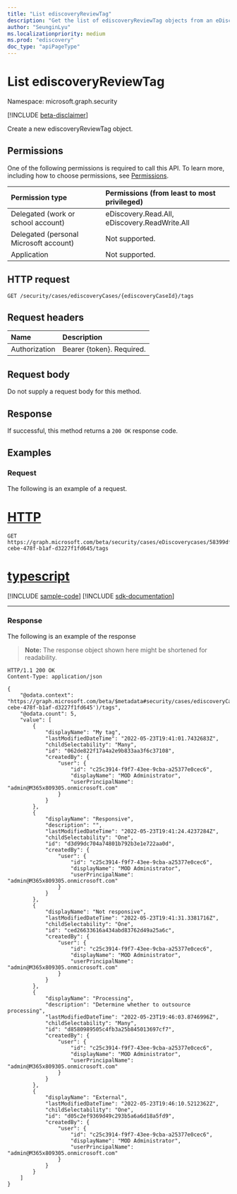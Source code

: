```yaml
---
title: "List ediscoveryReviewTag"
description: "Get the list of ediscoveryReviewTag objects from an eDiscovery case object."
author: "SeunginLyu"
ms.localizationpriority: medium
ms.prod: "ediscovery"
doc_type: "apiPageType"
---
```


# List ediscoveryReviewTag
Namespace: microsoft.graph.security

[!INCLUDE [beta-disclaimer](../../includes/beta-disclaimer.md)]

Create a new ediscoveryReviewTag object.

## Permissions
One of the following permissions is required to call this API. To learn more, including how to choose permissions, see [Permissions](/graph/permissions-reference).

|Permission type|Permissions (from least to most privileged)|
|:---|:---|
|Delegated (work or school account)|eDiscovery.Read.All, eDiscovery.ReadWrite.All|
|Delegated (personal Microsoft account)|Not supported.|
|Application|Not supported.|

## HTTP request

<!-- {
  "blockType": "ignored"
}
-->
``` http
GET /security/cases/ediscoveryCases/{ediscoveryCaseId}/tags
```

## Request headers
|Name|Description|
|:---|:---|
|Authorization|Bearer {token}. Required.|

## Request body
Do not supply a request body for this method.
## Response

If successful, this method returns a `200 OK` response code.
## Examples

### Request
The following is an example of a request.

# [HTTP](#tab/http)
<!-- {
  "blockType": "request",
  "name": "create_ediscoveryreviewtag_from_"
}
-->
``` http
GET https://graph.microsoft.com/beta/security/cases/eDiscoverycases/58399dff-cebe-478f-b1af-d3227f1fd645/tags
```

# [typescript](#tab/typescript)
[!INCLUDE [sample-code](../includes/snippets/typescript/create-ediscoveryreviewtag-from--typescript-snippets.md)]
[!INCLUDE [sdk-documentation](../includes/snippets/snippets-sdk-documentation-link.md)]

---



### Response
The following is an example of the response
>**Note:** The response object shown here might be shortened for readability.
<!-- {
  "blockType": "response",
  "truncated": true,
  "@odata.type": "microsoft.graph.security.ediscoveryReviewTag"
}
-->
``` http
HTTP/1.1 200 OK
Content-Type: application/json

{
    "@odata.context": "https://graph.microsoft.com/beta/$metadata#security/cases/ediscoveryCases('58399dff-cebe-478f-b1af-d3227f1fd645')/tags",
    "@odata.count": 5,
    "value": [
        {
            "displayName": "My tag",
            "lastModifiedDateTime": "2022-05-23T19:41:01.7432683Z",
            "childSelectability": "Many",
            "id": "062de822f17a4a2e9b833aa3f6c37108",
            "createdBy": {
                "user": {
                    "id": "c25c3914-f9f7-43ee-9cba-a25377e0cec6",
                    "displayName": "MOD Administrator",
                    "userPrincipalName": "admin@M365x809305.onmicrosoft.com"
                }
            }
        },
        {
            "displayName": "Responsive",
            "description": "",
            "lastModifiedDateTime": "2022-05-23T19:41:24.4237284Z",
            "childSelectability": "One",
            "id": "d3d99dc704a74801b792b3e1e722aa0d",
            "createdBy": {
                "user": {
                    "id": "c25c3914-f9f7-43ee-9cba-a25377e0cec6",
                    "displayName": "MOD Administrator",
                    "userPrincipalName": "admin@M365x809305.onmicrosoft.com"
                }
            }
        },
        {
            "displayName": "Not responsive",
            "lastModifiedDateTime": "2022-05-23T19:41:31.3381716Z",
            "childSelectability": "One",
            "id": "ced26633616a434abd83762d49a25a6c",
            "createdBy": {
                "user": {
                    "id": "c25c3914-f9f7-43ee-9cba-a25377e0cec6",
                    "displayName": "MOD Administrator",
                    "userPrincipalName": "admin@M365x809305.onmicrosoft.com"
                }
            }
        },
        {
            "displayName": "Processing",
            "description": "Determine whether to outsource processing",
            "lastModifiedDateTime": "2022-05-23T19:46:03.8746996Z",
            "childSelectability": "Many",
            "id": "d8580989505c4fb3a25b845013697cf7",
            "createdBy": {
                "user": {
                    "id": "c25c3914-f9f7-43ee-9cba-a25377e0cec6",
                    "displayName": "MOD Administrator",
                    "userPrincipalName": "admin@M365x809305.onmicrosoft.com"
                }
            }
        },
        {
            "displayName": "External",
            "lastModifiedDateTime": "2022-05-23T19:46:10.5212362Z",
            "childSelectability": "One",
            "id": "d05c2ef9369d49c293b5a6a6d18a5fd9",
            "createdBy": {
                "user": {
                    "id": "c25c3914-f9f7-43ee-9cba-a25377e0cec6",
                    "displayName": "MOD Administrator",
                    "userPrincipalName": "admin@M365x809305.onmicrosoft.com"
                }
            }
        }
    ]
}
```
